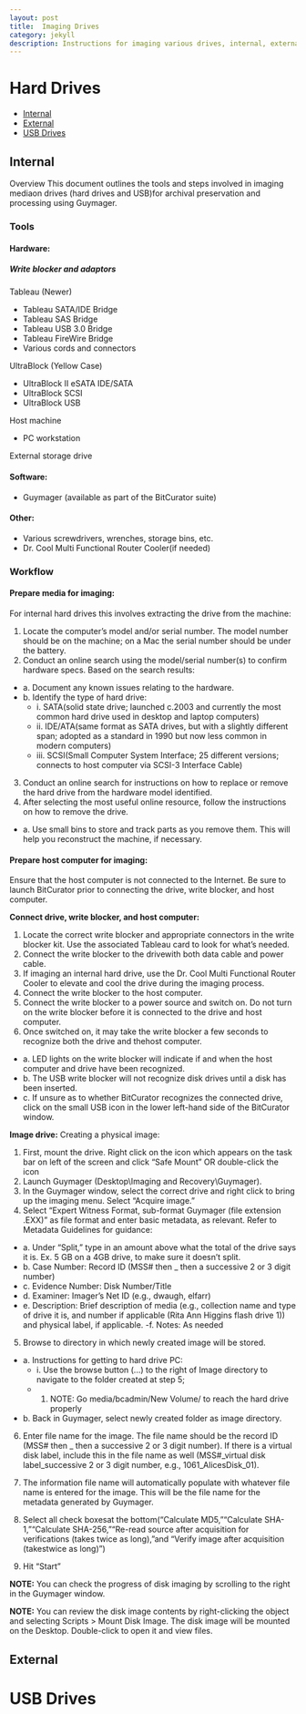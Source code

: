```yaml
---
layout: post
title:  Imaging Drives
category: jekyll 
description: Instructions for imaging various drives, internal, external, and USB drives.
---
```


# Hard Drives
- [Internal](#internal)
- [External](#external)
- [USB Drives](#usb-drives)

## Internal
Overview
This document outlines the tools and steps involved in imaging mediaon drives (hard drives and USB)for archival 
preservation and processing using Guymager.

### Tools

#### Hardware:
##### Write blocker and adaptors
Tableau (Newer)
- Tableau SATA/IDE Bridge
- Tableau SAS Bridge
- Tableau USB 3.0 Bridge
- Tableau FireWire Bridge
- Various cords and connectors

UltraBlock (Yellow Case)
- UltraBlock II eSATA IDE/SATA
- UltraBlock SCSI
- UltraBlock USB

Host machine 
- PC workstation 

External storage drive

#### Software:
- Guymager (available as part of the BitCurator suite) 

#### Other:
- Various screwdrivers, wrenches, storage bins, etc.
- Dr. Cool Multi Functional Router Cooler(if needed)

### Workflow

#### Prepare media for imaging:
For internal hard drives this involves extracting the drive from the machine:
1. Locate the computer’s model and/or serial number. The model number should be on the machine; on a Mac the serial 
number should be under the battery.
2. Conduct an online search using the model/serial number(s) to confirm hardware specs. Based on the search results:
- a. Document any known issues relating to the hardware.
- b. Identify the type of hard drive:
  * i. SATA(solid state drive; launched c.2003 and currently the most common hard drive used in desktop and laptop computers)
  * ii. IDE/ATA(same format as SATA drives, but with a slightly different span; adopted as a standard in 1990 but now less 
common in modern computers)
  * iii. SCSI(Small Computer System Interface; 25 different versions; connects to host computer via SCSI-3 Interface Cable)

3. Conduct an online search for instructions on how to replace or remove the hard drive from the hardware model identified.
4. After selecting the most useful online resource, follow the instructions on how to remove the drive.
- a. Use small bins to store and track parts as you remove them. This will help you reconstruct the machine, if necessary.

#### Prepare host computer for imaging:
Ensure that the host computer is not connected to the Internet. Be sure to launch BitCurator prior to connecting the 
drive, write blocker, and host computer. 

**Connect drive, write blocker, and host computer:**
1. Locate the correct write blocker and appropriate connectors in the write blocker kit. Use the associated Tableau card 
to look for what’s needed.
2. Connect the write blocker to the drivewith both data cable and power cable.
3. If imaging an internal hard drive, use the Dr. Cool Multi Functional Router Cooler to elevate and cool the drive 
during the imaging process.
4. Connect the write blocker to the host computer.
5. Connect the write blocker to a power source and switch on. Do not turn on the write blocker before it is connected 
to the drive and host computer.
6. Once switched on, it may take the write blocker a few seconds to recognize both the drive and thehost computer. 
- a. LED lights on the write blocker will indicate if and when the host computer and drive have been recognized.
- b. The USB write blocker will not recognize disk drives until a disk has been inserted.
- c. If unsure as to whether BitCurator recognizes the connected drive, click on the small USB icon in the lower 
left-hand side of the BitCurator window.

**Image drive:**
Creating a physical image:
1. First, mount the drive. Right click on the icon which appears on the task bar on left of the screen and click 
“Safe Mount” OR double-click the icon
2. Launch Guymager (Desktop\Imaging and Recovery\Guymager).
3. In the Guymager window, select the correct drive and right click to bring up the imaging menu. Select “Acquire image.”
4. Select “Expert Witness Format, sub-format Guymager (file extension .EXX)” as file format and enter basic metadata, as 
relevant. Refer to Metadata Guidelines for guidance:
- a. Under “Split,” type in an amount above what the total of the drive says it is. Ex. 5 GB on a 4GB drive, 
to make sure it doesn’t split.
- b. Case Number: Record ID (MSS# then _ then a successive 2 or 3 digit number)
- c. Evidence Number: Disk Number/Title 
- d. Examiner: Imager’s Net ID (e.g., dwaugh, elfarr)
- e. Description: Brief description of media (e.g., collection name and type of drive it is, and number if 
applicable (Rita Ann Higgins flash drive 1)) and physical label, if applicable.
-f. Notes: As needed

5. Browse to directory in which newly created image will be stored.
- a. Instructions for getting to hard drive PC:
  * i. Use the browse button (...) to the right of Image directory to navigate to the folder created at step 5;
  * 1. NOTE: Go media/bcadmin/New Volume/ to reach the hard drive properly
- b. Back in Guymager, select newly created folder as image directory.
6. Enter file name for the image. The file name should be the record ID (MSS# then _ then a successive 2 or 3 digit number). 
If there is a virtual disk label, include this in the file name as well (MSS#_virtual disk label_successive 2 or 3 
digit number, e.g., 1061_AlicesDisk_01).

7. The information file name will automatically populate with whatever file name is entered for the image. This will be 
the file name for the metadata generated by Guymager.
8. Select all check boxesat the bottom(“Calculate MD5,”“Calculate SHA-1,”“Calculate SHA-256,”“Re-read source after 
acquisition for verifications (takes twice as long),”and “Verify image after acquisition (takestwice as long)”)
9. Hit “Start”

**NOTE:** You can check the progress of disk imaging by scrolling to the right in the Guymager window.

**NOTE:** You can review the disk image contents by right-clicking the object and selecting Scripts > Mount Disk Image. The disk 
image will be mounted on the Desktop. Double-click to open it and view files.

## External

# USB Drives

